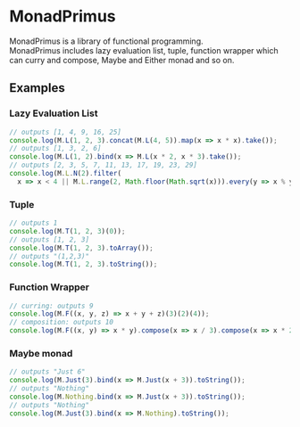 # MonadPrimus
MonadPrimus is a library of functional programming.  
MonadPrimus includes lazy evaluation list, tuple, function wrapper which can curry and compose,
Maybe and Either monad and so on.

## Examples

### Lazy Evaluation List
```js
// outputs [1, 4, 9, 16, 25]
console.log(M.L(1, 2, 3).concat(M.L(4, 5)).map(x => x * x).take());
// outputs [1, 3, 2, 6]
console.log(M.L(1, 2).bind(x => M.L(x * 2, x * 3).take());
// outputs [2, 3, 5, 7, 11, 13, 17, 19, 23, 29]
console.log(M.L.N(2).filter(
  x => x < 4 || M.L.range(2, Math.floor(Math.sqrt(x))).every(y => x % y !== 0)).take(10));
```

### Tuple
```js
// outputs 1
console.log(M.T(1, 2, 3)(0));
// outputs [1, 2, 3]
console.log(M.T(1, 2, 3).toArray());
// outputs "(1,2,3)"
console.log(M.T(1, 2, 3).toString());
```

### Function Wrapper
```js
// curring: outputs 9
console.log(M.F((x, y, z) => x + y + z)(3)(2)(4));
// composition: outputs 10
console.log(M.F((x, y) => x * y).compose(x => x / 3).compose(x => x * 2)(3)(5));
```

### Maybe monad
```js
// outputs "Just 6"
console.log(M.Just(3).bind(x => M.Just(x + 3)).toString());
// outputs "Nothing"
console.log(M.Nothing.bind(x => M.Just(x + 3)).toString());
// outputs "Nothing"
console.log(M.Just(3).bind(x => M.Nothing).toString());
```
